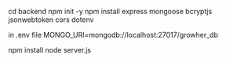 cd backend
npm init -y
npm install express mongoose bcryptjs jsonwebtoken cors dotenv

in .env file
MONGO_URI=mongodb://localhost:27017/growher_db

npm install
node server.js
